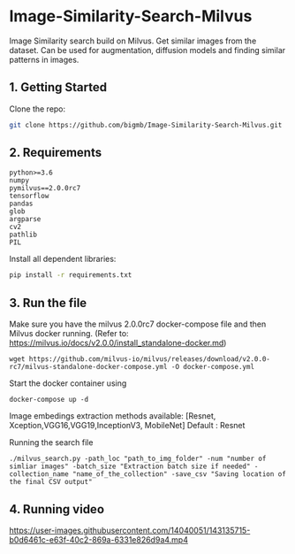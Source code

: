 # Image-Similarity-Search-Milvus
Image Similarity search build on Milvus.
Get similar images from the dataset. Can be used for augmentation, diffusion models and finding similar patterns in images.  

## 1. Getting Started

Clone the repo:

  ```bash
  git clone https://github.com/bigmb/Image-Similarity-Search-Milvus.git
  ```
  
## 2. Requirements

```
python>=3.6
numpy
pymilvus==2.0.0rc7
tensorflow
pandas
glob
argparse
cv2
pathlib
PIL

```
Install all dependent libraries:
  ```bash
  pip install -r requirements.txt
  ```
## 3. Run the file

Make sure you have the milvus 2.0.0rc7 docker-compose file and then Milvus docker running. (Refer to: https://milvus.io/docs/v2.0.0/install_standalone-docker.md)
```
wget https://github.com/milvus-io/milvus/releases/download/v2.0.0-rc7/milvus-standalone-docker-compose.yml -O docker-compose.yml
```
Start the docker container using
```
docker-compose up -d
```

Image embedings extraction methods available:
[Resnet, Xception,VGG16,VGG19,InceptionV3, MobileNet]
Default : Resnet


Running the search file
```
./milvus_search.py -path_loc "path_to_img_folder" -num "number of simliar images" -batch_size "Extraction batch size if needed" -collection_name "name_of_the_collection" -save_csv "Saving location of the final CSV output"
```

## 4. Running video

https://user-images.githubusercontent.com/14040051/143135715-b0d6461c-e63f-40c2-869a-6331e826d9a4.mp4


